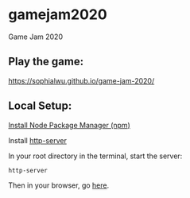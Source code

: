 # gamejam2020
Game Jam 2020

## Play the game:
https://sophialwu.github.io/game-jam-2020/

## Local Setup:

[Install Node Package Manager (npm)](https://www.npmjs.com/get-npm)

Install [http-server](https://www.npmjs.com/package/http-server)

In your root directory in the terminal, start the server:
```
http-server
``` 

Then in your browser, go [here](http://127.0.0.1:8080/).
